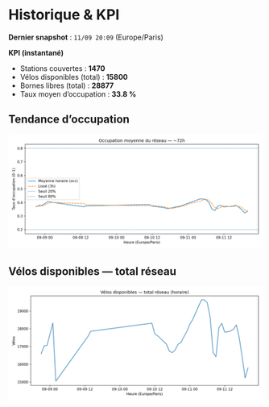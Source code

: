 # Historique & KPI

**Dernier snapshot** : `11/09 20:09` (Europe/Paris)

**KPI (instantané)**

- Stations couvertes : **1470**
- Vélos disponibles (total) : **15800**
- Bornes libres (total) : **28877**
- Taux moyen d’occupation : **33.8 %**

## Tendance d’occupation

![Mean occupancy](assets/figs/occupancy_last72h.png)

## Vélos disponibles — total réseau

![Bikes total](assets/figs/bikes_total_last72h.png)
